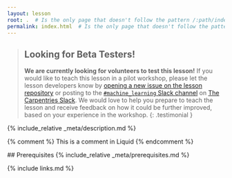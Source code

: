 ```yaml
---
layout: lesson
root: .  # Is the only page that doesn't follow the pattern /:path/index.html
permalink: index.html  # Is the only page that doesn't follow the pattern /:path/index.html
---
```



> ## Looking for Beta Testers!
> **We are currently looking for volunteers to test this lesson!**
> If you would like to teach this lesson in a pilot workshop,
> please let the lesson developers know by
> [opening a new issue on the lesson repository](https://github.com/carpentries-incubator/deep-learning-intro/issues/new)
> or posting to the [`#machine_learning` Slack channel](https://swcarpentry.slack.com/archives/CKLUYLY2F)
> on [The Carpentries Slack](https://swc-slack-invite.herokuapp.com/).
> We would love to help you prepare to teach the lesson and
> receive feedback on how it could be further improved,
> based on your experience in the workshop.
{: .testimonial }


{% include_relative _meta/description.md %}

<!-- this is an html comment -->

{% comment %} This is a comment in Liquid {% endcomment %}

<div class="prereq" markdown="1">
## Prerequisites
{% include_relative _meta/prerequisites.md %}
</div>

{% include links.md %}
